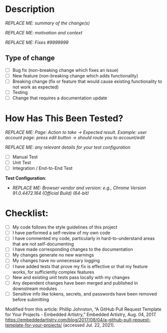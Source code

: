 
# Description

_REPLACE ME: summary of the change(s)_

_REPLACE ME: motivation and context_

_REPLACE ME: Fixes #9999999_

## Type of change

- [ ] Bug fix (non-breaking change which fixes an issue)
- [ ] New feature (non-breaking change which adds functionality)
- [ ] Breaking change (fix or feature that would cause existing functionality to not work as expected)
- [ ] Testing 
- [ ] Change that requires a documentation update

# How Has This Been Tested?

_REPLACE ME: Page: Action to take -> Expected result. Example: user account page: press edit button -> should route you to account/edit_ 

_REPLACE ME: any relevant details for your test configuration_

- [ ] Manual Test
- [ ] Unit Test
- [ ] Integration / End-to-End Test

**Test Configuration**:

* _REPLACE ME: Browser vendor and version: e.g., Chrome Version 91.0.4472.164 (Official Build) (64-bit)_

# Checklist:

- [ ] My code follows the style guidelines of this project
- [ ] I have performed a self-review of my own code
- [ ] I have commented my code, particularly in hard-to-understand areas that are not self-documenting
- [ ] I have made corresponding changes to the documentation
- [ ] My changes generate no new warnings 
- [ ] My changes have no unnecessary logging
- [ ] I have added tests that prove my fix is effective or that my feature works, for sufficiently complex features
- [ ] New and existing unit tests pass locally with my changes
- [ ] Any dependent changes have been merged and published in downstream modules
- [ ] Sensitive info like tokens, secrets, and passwords have been removed before submitting

Modified from this article:
Phillip Johnston, “A GitHub Pull Request Template for Your Projects - Embedded Artistry,” Embedded Artistry, Aug. 04, 2017. https://embeddedartistry.com/blog/2017/08/04/a-github-pull-request-template-for-your-projects/ (accessed Jul. 22, 2021).
